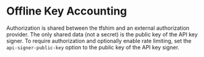 # Offline Key Accounting

Authorization is shared between the tfshim and an external authorization provider. The only shared data (not a secret) is the public key of the API key signer. To require authorization and optionally enable rate limiting, set the `api-signer-public-key` option to the public key of the API key signer.
